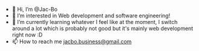 - 👋 Hi, I’m @Jac-Bo
- 👀 I’m interested in Web development and software engineering!
- 🌱 I’m currently learning whatever I feel like at the moment, I switch around a lot which is probably not good but it's mainly web development right now :D
- 📫 How to reach me jacbo.business@gmail.com 

<!---
Jac-Bo/Jac-Bo is a ✨ special ✨ repository because its `README.md` (this file) appears on your GitHub profile.
You can click the Preview link to take a look at your changes.
--->
